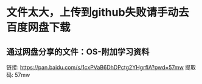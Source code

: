 # 文件太大，上传到github失败请手动去百度网盘下载

## 通过网盘分享的文件：OS-附加学习资料
链接: https://pan.baidu.com/s/1cxPVaB6DhDPctg2YHgrflA?pwd=57mw 提取码: 57mw

